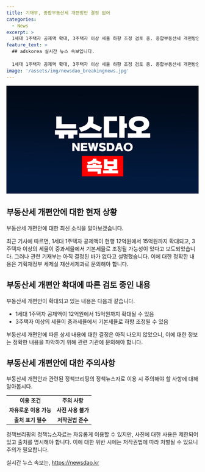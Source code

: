 ```yaml
---
title: 기재부, 종합부동산세 개편방안 결정 없어
categories:
  - News
excerpt: >
  1세대 1주택자 공제액 확대, 3주택자 이상 세율 하향 조정 검토 중. 종합부동산세 개편방안에 대한 결정은 아직 없으나, 주의 요망. - 기재부 관련자 (요약) 종합부동산세 개편안으로 1주택자 공제액 확대 및 3주택자 이상 세율 하향이 검토 중이지만 최종 결정은 미정. 주의 요망.
feature_text: >
  ## adskorea 실시간 뉴스 속보입니다.

  1세대 1주택자 공제액 확대, 3주택자 이상 세율 하향 조정 검토 중. 종합부동산세 개편방안에 대한 결정은 아직 없으나, 주의 요망. - 기재부 관련자 (요약) 종합부동산세 개편안으로 1주택자 공제액 확대 및 3주택자 이상 세율 하향이 검토 중이지만 최종 결정은 미정. 주의 요망.
image: '/assets/img/newsdao_breakingnews.jpg'
---
```


<p><img src="/assets/img/newsdao_breakingnews.jpg" alt="adskorea 속보" /></p>

<h2 data-ke-size="size26">부동산세 개편안에 대한 현재 상황</h2>

<p>부동산세 개편안에 대한 최신 소식을 알아보겠습니다.</p>

<p data-ke-size="size16">최근 기사에 따르면, 1세대 1주택자 공제액이 현행 12억원에서 15억원까지 확대되고, 3주택자 이상의 세율이 중과세율에서 기본세율로 조정될 가능성이 있다고 보도되었습니다. 그러나 관련 기재부는 아직 결정된 바가 없다고 설명했습니다. 이에 대한 정확한 내용은 기획재정부 세제실 재산세제과로 문의해야 합니다.</p>

<h2 data-ke-size="size26">부동산세 개편안 확대에 따른 검토 중인 내용</h2>

<p>부동산세 개편안이 확대되고 있는 내용은 다음과 같습니다.</p>

<ul>
  <li>1세대 1주택자 공제액이 12억원에서 15억원까지 확대될 수 있음</li>
  <li>3주택자 이상의 세율이 중과세율에서 기본세율로 하향 조정될 수 있음</li>
</ul>

<p data-ke-size="size16">부동산세 개편안에 따른 상세 내용에 대한 결정은 아직 나오지 않았으니, 이에 대한 정보는 정확한 내용을 파악하기 위해 관련 기관에 문의해야 합니다.</p>

<h2 data-ke-size="size26">부동산세 개편안에 대한 주의사항</h2>

<p>부동산세 개편안과 관련된 정책브리핑의 정책뉴스자료 이용 시 주의해야 할 사항에 대해 알아봅시다.</p>

<table>
  <tr>
    <td style="text-align: center; height: 17px;"><b>이용 조건</b></td>
    <td style="text-align: center; height: 17px;"><b>주의 사항</b></td>
  </tr>
  <tr>
    <td style="text-align: center; height: 17px;"><b>자유로운 이용 가능</b></td>
    <td style="text-align: center; height: 17px;"><b>사진 사용 불가</b></td>
  </tr>
  <tr>
    <td style="text-align: center; height: 17px;"><b>출처 표기 필수</b></td>
    <td style="text-align: center; height: 17px;"><b>저작권법 준수</b></td>
  </tr>
</table>

<p data-ke-size="size16">정책브리핑의 정책뉴스자료는 자유롭게 이용할 수 있지만, 사진에 대한 사용은 제한되어 있고 출처를 명시해야 합니다. 이에 대한 위반 시에는 저작권법에 따라 처벌될 수 있으니 주의가 필요합니다.</p>
실시간 뉴스 속보는, <a href="https://newsdao.kr" rel="dofollow">https://newsdao.kr</a>


